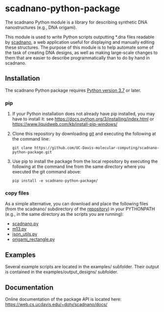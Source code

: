 # scadnano-python-package

The scadnano Python module is a library for describing synthetic DNA nanostructures (e.g., DNA origami).

This module is used to write Python scripts outputting *.dna files readable by [scadnano](https://web.cs.ucdavis.edu/~doty/scadnano/), a web application useful for displaying and manually editing these structures. The purpose of this module is to help automate some of the task of creating DNA designs, as well as making large-scale changes to them that are easier to describe programmatically than to do by hand in scadnano.

## Installation

The scadnano Python package requires [Python version 3.7](https://www.python.org/downloads/) or later. 


### pip 

1. If your Python installation does not already have pip installed, you may have to install it: see https://docs.python.org/3/installing/index.html or https://www.liquidweb.com/kb/install-pip-windows/

2. Clone this repository by downloading [git](https://git-scm.com/) and executing the following at the command line: 
    ```console
    git clone https://github.com/UC-Davis-molecular-computing/scadnano-python-package.git
    ```


3. Use pip to install the package from the local repository by executing the following at the command line from the same directory where you executed the git command above: 
    ```console
    pip install -e scadnano-python-package/
    ```

### copy files
As a simple alternative, you can download and place the following files (from the scadnano/ subdirectory of the [repository](https://github.com/UC-Davis-molecular-computing/scadnano-python-package)) in your PYTHONPATH (e.g., in the same directory as the scripts you are running):

* [scadnano.py](https://github.com/UC-Davis-molecular-computing/scadnano-python-package/blob/master/scadnano/scadnano.py)
* [m13.py](https://github.com/UC-Davis-molecular-computing/scadnano-python-package/blob/master/scadnano/m13.py)
* [json_utils.py](https://github.com/UC-Davis-molecular-computing/scadnano-python-package/blob/master/scadnano/json_utils.py)
* [origami_rectangle.py](https://github.com/UC-Davis-molecular-computing/scadnano-python-package/blob/master/scadnano/origami_rectangle.py)

## Examples

Several example scripts are located in the examples/ subfolder. Their output is contained in the examples/output_designs/ subfolder.

## Documentation

Online documentation of the package API is located here:
https://web.cs.ucdavis.edu/~doty/scadnano/docs/